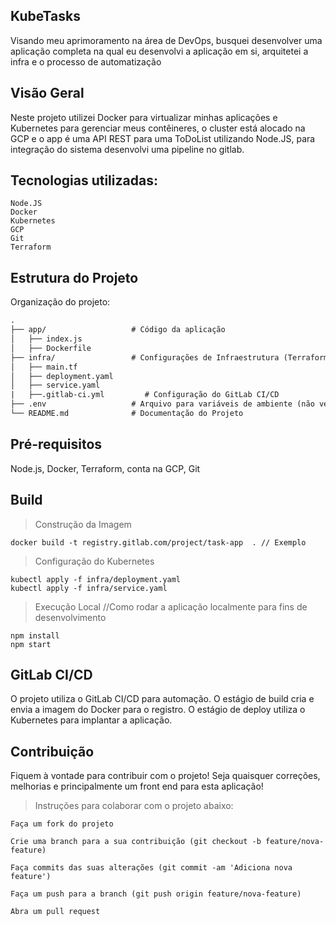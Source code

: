 ## KubeTasks
Visando meu aprimoramento na área de DevOps, busquei desenvolver uma aplicação completa na qual eu desenvolvi a aplicação em si, arquitetei a infra e o processo de automatização

## Visão Geral
Neste projeto utilizei Docker para virtualizar minhas aplicações e Kubernetes para gerenciar meus contêineres, o cluster está alocado na GCP e o app é uma API REST para uma ToDoList utilizando Node.JS, para integração do sistema desenvolvi uma pipeline no gitlab.

## Tecnologias utilizadas:
    Node.JS
    Docker
    Kubernetes
    GCP
    Git
    Terraform


## Estrutura do Projeto
Organização do projeto:

```txt
.
├── app/                   # Código da aplicação
│   ├── index.js
│   ├── Dockerfile
├── infra/                 # Configurações de Infraestrutura (Terraform, Kubernetes)
│   ├── main.tf
│   ├── deployment.yaml
│   ├── service.yaml
|   ├──.gitlab-ci.yml         # Configuração do GitLab CI/CD
├── .env                   # Arquivo para variáveis de ambiente (não versionar)
└── README.md              # Documentação do Projeto
```

## Pré-requisitos
Node.js, Docker, Terraform, conta na GCP, Git


## Build
>Construção da Imagem

    docker build -t registry.gitlab.com/project/task-app  . // Exemplo

>Configuração do Kubernetes


    kubectl apply -f infra/deployment.yaml
    kubectl apply -f infra/service.yaml

>Execução Local //Como rodar a aplicação localmente para fins de desenvolvimento

    npm install
    npm start

## GitLab CI/CD
O projeto utiliza o GitLab CI/CD para automação. O estágio de build cria e envia a imagem do Docker para o registro. O estágio de deploy utiliza o Kubernetes para implantar a aplicação.

## Contribuição
Fiquem à vontade para contribuir com o projeto! Seja quaisquer correções, melhorias e principalmente um front end para esta aplicação!

>Instruções para colaborar com o projeto abaixo:

    Faça um fork do projeto
    
    Crie uma branch para a sua contribuição (git checkout -b feature/nova-feature)
    
    Faça commits das suas alterações (git commit -am 'Adiciona nova feature')
    
    Faça um push para a branch (git push origin feature/nova-feature)
    
    Abra um pull request
